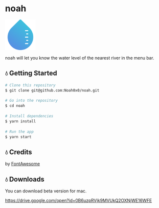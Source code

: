 # noah

<img src="./icon/appIcon_win@1x.png.ico" width="100">

noah will let you know the water level of the nearest river in the menu bar.

## :droplet: Getting Started

```sh
# Clone this repository
$ git clone git@github.com:Noah0x0/noah.git

# Go into the repository
$ cd noah

# Install dependencies
$ yarn install

# Run the app
$ yarn start
```

## :droplet: Credits

by [FontAwesome](http://fontawesome.io/)

## :droplet: Downloads

You can download beta version for mac.

https://drive.google.com/open?id=0B6uzpRVjk9MVUkQ2OXNjWE16WFE
